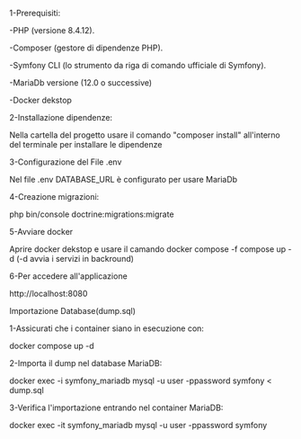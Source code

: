 1-Prerequisiti:

-PHP (versione 8.4.12).

-Composer (gestore di dipendenze PHP).

-Symfony CLI (lo strumento da riga di comando ufficiale di Symfony).

-MariaDb versione (12.0 o successive)

-Docker dekstop

2-Installazione dipendenze:

Nella cartella del progetto usare il comando "composer install" all'interno del terminale per installare le dipendenze

3-Configurazione del File .env

Nel file .env DATABASE_URL è configurato per usare MariaDb

4-Creazione migrazioni:

php bin/console doctrine:migrations:migrate

5-Avviare docker

Aprire docker dekstop e usare il camando docker compose -f compose up -d (-d avvia i servizi in backround)

6-Per accedere all'applicazione

http://localhost:8080

Importazione Database(dump.sql)

1-Assicurati che i container siano in esecuzione con:

docker compose up -d


2-Importa il dump nel database MariaDB:

docker exec -i symfony_mariadb mysql -u user -ppassword symfony < dump.sql


3-Verifica l'importazione entrando nel container MariaDB:

docker exec -it symfony_mariadb
mysql -u user -ppassword symfony

 




